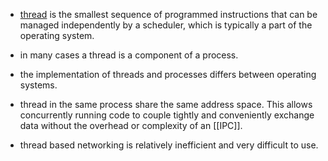 - [thread](https://en.wikipedia.org/wiki/Thread_(computing)) is the smallest sequence of programmed instructions that can be managed independently by a scheduler, which is typically a part of the operating system.
- in many cases a thread is a component of a process.
- the implementation of threads and processes differs between operating systems.
- thread in the same process share the same address space. This allows concurrently running code to couple tightly and conveniently exchange data without the overhead or complexity of an [[IPC]].

-  thread based networking is relatively inefficient and very difficult to use.